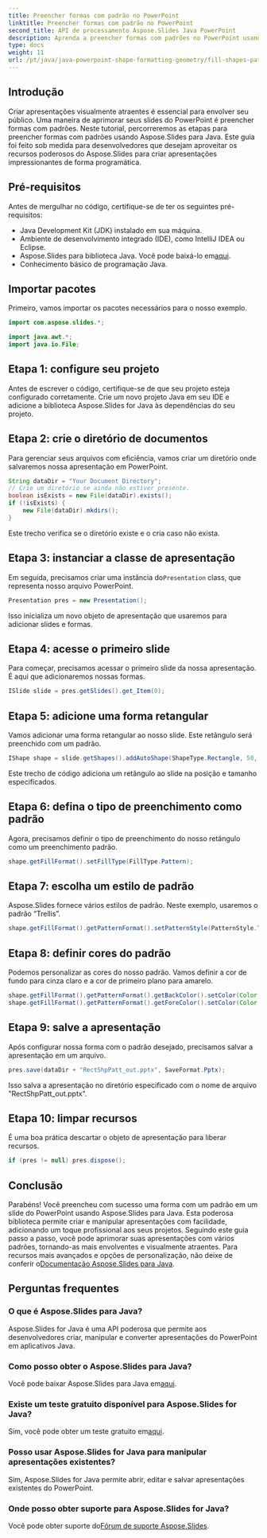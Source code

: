 ```yaml
---
title: Preencher formas com padrão no PowerPoint
linktitle: Preencher formas com padrão no PowerPoint
second_title: API de processamento Aspose.Slides Java PowerPoint
description: Aprenda a preencher formas com padrões no PowerPoint usando Aspose.Slides para Java. Siga nosso guia passo a passo fácil para aprimorar visualmente suas apresentações.
type: docs
weight: 11
url: /pt/java/java-powerpoint-shape-formatting-geometry/fill-shapes-pattern-powerpoint/
---
```

## Introdução
Criar apresentações visualmente atraentes é essencial para envolver seu público. Uma maneira de aprimorar seus slides do PowerPoint é preencher formas com padrões. Neste tutorial, percorreremos as etapas para preencher formas com padrões usando Aspose.Slides para Java. Este guia foi feito sob medida para desenvolvedores que desejam aproveitar os recursos poderosos do Aspose.Slides para criar apresentações impressionantes de forma programática.
## Pré-requisitos
Antes de mergulhar no código, certifique-se de ter os seguintes pré-requisitos:
- Java Development Kit (JDK) instalado em sua máquina.
- Ambiente de desenvolvimento integrado (IDE), como IntelliJ IDEA ou Eclipse.
-  Aspose.Slides para biblioteca Java. Você pode baixá-lo em[aqui](https://releases.aspose.com/slides/java/).
- Conhecimento básico de programação Java.
## Importar pacotes
Primeiro, vamos importar os pacotes necessários para o nosso exemplo.
```java
import com.aspose.slides.*;

import java.awt.*;
import java.io.File;
```
## Etapa 1: configure seu projeto
Antes de escrever o código, certifique-se de que seu projeto esteja configurado corretamente. Crie um novo projeto Java em seu IDE e adicione a biblioteca Aspose.Slides for Java às dependências do seu projeto.
## Etapa 2: crie o diretório de documentos
Para gerenciar seus arquivos com eficiência, vamos criar um diretório onde salvaremos nossa apresentação em PowerPoint.
```java
String dataDir = "Your Document Directory";
// Crie um diretório se ainda não estiver presente.
boolean isExists = new File(dataDir).exists();
if (!isExists) {
    new File(dataDir).mkdirs();
}
```
Este trecho verifica se o diretório existe e o cria caso não exista.
## Etapa 3: instanciar a classe de apresentação
 Em seguida, precisamos criar uma instância do`Presentation` class, que representa nosso arquivo PowerPoint.
```java
Presentation pres = new Presentation();
```
Isso inicializa um novo objeto de apresentação que usaremos para adicionar slides e formas.
## Etapa 4: acesse o primeiro slide
Para começar, precisamos acessar o primeiro slide da nossa apresentação. É aqui que adicionaremos nossas formas.
```java
ISlide slide = pres.getSlides().get_Item(0);
```
## Etapa 5: adicione uma forma retangular
Vamos adicionar uma forma retangular ao nosso slide. Este retângulo será preenchido com um padrão.
```java
IShape shape = slide.getShapes().addAutoShape(ShapeType.Rectangle, 50, 150, 75, 150);
```
Este trecho de código adiciona um retângulo ao slide na posição e tamanho especificados.
## Etapa 6: defina o tipo de preenchimento como padrão
Agora, precisamos definir o tipo de preenchimento do nosso retângulo como um preenchimento padrão.
```java
shape.getFillFormat().setFillType(FillType.Pattern);
```
## Etapa 7: escolha um estilo de padrão
Aspose.Slides fornece vários estilos de padrão. Neste exemplo, usaremos o padrão “Trellis”.
```java
shape.getFillFormat().getPatternFormat().setPatternStyle(PatternStyle.Trellis);
```
## Etapa 8: definir cores do padrão
Podemos personalizar as cores do nosso padrão. Vamos definir a cor de fundo para cinza claro e a cor de primeiro plano para amarelo.
```java
shape.getFillFormat().getPatternFormat().getBackColor().setColor(Color.LIGHT_GRAY);
shape.getFillFormat().getPatternFormat().getForeColor().setColor(Color.YELLOW);
```
## Etapa 9: salve a apresentação
Após configurar nossa forma com o padrão desejado, precisamos salvar a apresentação em um arquivo.
```java
pres.save(dataDir + "RectShpPatt_out.pptx", SaveFormat.Pptx);
```
Isso salva a apresentação no diretório especificado com o nome de arquivo "RectShpPatt_out.pptx".
## Etapa 10: limpar recursos
É uma boa prática descartar o objeto de apresentação para liberar recursos.
```java
if (pres != null) pres.dispose();
```
## Conclusão
Parabéns! Você preencheu com sucesso uma forma com um padrão em um slide do PowerPoint usando Aspose.Slides para Java. Esta poderosa biblioteca permite criar e manipular apresentações com facilidade, adicionando um toque profissional aos seus projetos.
 Seguindo este guia passo a passo, você pode aprimorar suas apresentações com vários padrões, tornando-as mais envolventes e visualmente atraentes. Para recursos mais avançados e opções de personalização, não deixe de conferir o[Documentação Aspose.Slides para Java](https://reference.aspose.com/slides/java/).
## Perguntas frequentes
### O que é Aspose.Slides para Java?
Aspose.Slides for Java é uma API poderosa que permite aos desenvolvedores criar, manipular e converter apresentações do PowerPoint em aplicativos Java.
### Como posso obter o Aspose.Slides para Java?
 Você pode baixar Aspose.Slides para Java em[aqui](https://releases.aspose.com/slides/java/).
### Existe um teste gratuito disponível para Aspose.Slides for Java?
 Sim, você pode obter um teste gratuito em[aqui](https://releases.aspose.com/).
### Posso usar Aspose.Slides for Java para manipular apresentações existentes?
Sim, Aspose.Slides for Java permite abrir, editar e salvar apresentações existentes do PowerPoint.
### Onde posso obter suporte para Aspose.Slides for Java?
 Você pode obter suporte do[Fórum de suporte Aspose.Slides](https://forum.aspose.com/c/slides/11).